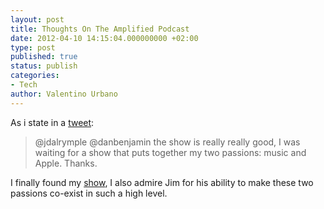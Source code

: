 ```yaml
---
layout: post
title: Thoughts On The Amplified Podcast
date: 2012-04-10 14:15:04.000000000 +02:00
type: post
published: true
status: publish
categories:
- Tech
author: Valentino Urbano
---
```


As i state in a [tweet][0]:

> @jdalrymple @danbenjamin the show is really really good, I was waiting for a show that puts together my two passions: music and Apple. Thanks.
>

I finally found my [show][1], I also admire Jim for his ability to make these two passions co-exist in such a high level.


[0]: https://twitter.com/vale93kotor/statuses/188570465655201794
[1]: http://5by5.tv/amplified/